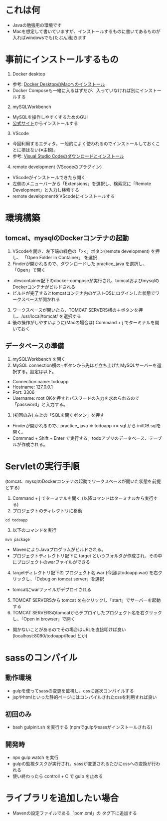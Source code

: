 # これは何
- Javaの勉強用の環境です
- Macを想定して書いていますが、インストールするものに書いてあるものが入ればwindowsでも(たぶん)動きます
# 事前にインストールするもの
1. Docker desktop
- 参考: [Docker DesktopのMacへのインストール](https://matsuand.github.io/docs.docker.jp.onthefly/desktop/mac/install/)
- Docker Composeも一緒に入るはずだが、入っていなければ別にインストールする 
2. mySQLWorkbench
- MySQLを操作しやすくするためのGUI
- [公式サイト](https://www.mysql.com/jp/products/workbench/)からインストールする
3. VScode
- 今回利用するエディタ。一般的によく使われるのでインストールしておくことに損はない(※主観)。
- 参考: [Visual Studio Codeのダウンロードとインストール](https://www.javadrive.jp/vscode/install/index1.html) 
4. remote development (VScodeのプラグイン)
- VScodeがインストールできたら開く
- 左側のメニューバーから「Extensions」を選択し、検索窓に「Remote Development」と入力し検索する
- remote developmentをVScodeにインストールする

# 環境構築
## tomcat、mysqlのDockerコンテナの起動
1. VScodeを開き、左下端の緑色の「><」ボタン(remote development) を押し、 「Open Folder in Container」 を選択
2. Finderが開かれるので、ダウンロードした practice_java を選択し、「Open」で開く
- .devcontainer配下のdocker-composeが実行され、tomcatおよびmysqlのDockerコンテナがビルドされる
- ビルドが完了するとtomcatコンテナ内のゲストOSにログインした状態でワークスペースが開かれる
3. ワークスペースが開いたら、TOMCAT SERVERS横の＋ボタンを押し、/usr/local/tomcat/ を選択する
4. 後の操作がしやすいように(Macの場合は) Command + j でターミナルを開いておく
## データベースの準備
1. mySQLWorkbench を開く
2. MySQL connection横の+ボタンから先ほど立ち上げたMySQLサーバーを選択する。設定は以下。
- Connection name: todoapp
- Hostname: 127.0.0.1
- Port: 3306
- Username: root
OKを押すとパスワードの入力を求められるので「password」と入力する。

3. (初回のみ) 左上の「SQLを開くボタン」を押す
- Finderが開かれるので、practice_java => todoapp >= sql から initDB.sqlを開く。
- Commnad + Shift + Enter で実行する。todoアプリのデータベース、テーブルが作成される。

# Servletの実行手順
(tomcat、mysqlのDockerコンテナの起動でワークスペースが開いた状態を前提とする)
1. Command + j でターミナルを開く (以降コマンドはターミナルから実行する)
2. プロジェクトのディレクトリに移動
```
cd todoapp
```
3. 以下のコマンドを実行
```
mvn package
```
- MavenによりJavaプログラムがビルドされる。
- プロジェクトディレクトリ配下に target というフォルダが作成され、その中にプロジェクトのwarファイルができる
4. targetディレクトリ配下の プロジェクト名.war (今回はtodoapp.war) を右クリックし、「Debug on tomcat server」を選択
- tomcatにwarファイルがデプロイされる
5. TOMCAT SERVERSから tomcat を右クリックし「start」でサーバーを起動する
6. TOMCAT SERVERSのtomcatからデプロイしたプロジェクト名を右クリックし、「Open in browser」で開く
- 開かないことがあるのでその場合はURLを直接叩けば良い (localhost:8080/todoapp/Read とか)

# sassのコンパイル
## 動作環境
- gulpを使ってsassの変更を監視し、cssに逐次コンパイルする
- jspやhtmlといった静的ページにはコンパイルされたcssを利用すれば良い 
## 初回のみ
- bash gulpinit.sh を実行する (npmでgulpやsassがインストールされる)
## 開発時
- npx gulp watch を実行
- gulpの監視タスクが実行され、sassが変更されるたびにcssへの変換が行われる
- 使い終わったら controll + C で gulp を止める

# ライブラリを追加したい場合
- Mavenの設定ファイルである「pom.xml」の <dependencies> タグ下に追加する